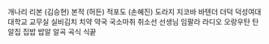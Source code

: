 개나리
리본 (김승현)
본적 (허든)
적포도 (손혜진)
도라지
지코바
바텐더
더덕
덕성여대
대학교
교무실
실비김치
치약
약국
국소마취
취소선
선생님
임팔라
라디오
오랑우탄
탄알집
집밥
밥알
알곡
곡식
식끝